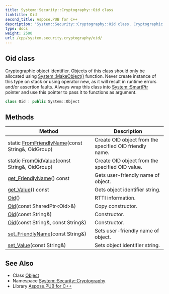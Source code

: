 ```yaml
---
title: System::Security::Cryptography::Oid class
linktitle: Oid
second_title: Aspose.PUB for C++
description: 'System::Security::Cryptography::Oid class. Cryptographic object identifier. Objects of this class should only be allocated using System::MakeObject() function. Never create instance of this type on stack or using operator new, as it will result in runtime errors and/or assertion faults. Always wrap this class into System::SmartPtr pointer and use this pointer to pass it to functions as argument in C++.'
type: docs
weight: 2500
url: /cpp/system.security.cryptography/oid/
---
```

## Oid class


Cryptographic object identifier. Objects of this class should only be allocated using [System::MakeObject()](../../system/makeobject/) function. Never create instance of this type on stack or using operator new, as it will result in runtime errors and/or assertion faults. Always wrap this class into [System::SmartPtr](../../system/smartptr/) pointer and use this pointer to pass it to functions as argument.

```cpp
class Oid : public System::Object
```

## Methods

| Method | Description |
| --- | --- |
| static [FromFriendlyName](./fromfriendlyname/)(const String\&, OidGroup) | Create OID object from the specified OID friendly name. |
| static [FromOidValue](./fromoidvalue/)(const String\&, OidGroup) | Create OID object from the specified OID value. |
| [get_FriendlyName](./get_friendlyname/)() const | Gets user-friendly name of object. |
| [get_Value](./get_value/)() const | Gets object identifier string. |
| [Oid](./oid/)() | RTTI information. |
| [Oid](./oid/)(const SharedPtr\<Oid\>\&) | Copy constructor. |
| [Oid](./oid/)(const String\&) | Constructor. |
| [Oid](./oid/)(const String\&, const String\&) | Constructor. |
| [set_FriendlyName](./set_friendlyname/)(const String\&) | Sets user-friendly name of object. |
| [set_Value](./set_value/)(const String\&) | Sets object identifier string. |
## See Also

* Class [Object](../../system/object/)
* Namespace [System::Security::Cryptography](../)
* Library [Aspose.PUB for C++](../../)
